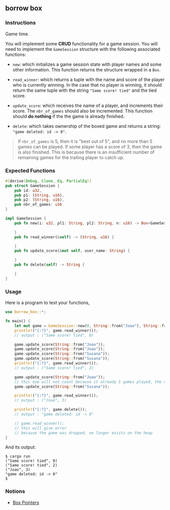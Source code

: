 ## borrow box

### Instructions

Game time.

You will implement some **CRUD** functionality for a game session. You will need to implement the `GameSession` structure with the following associated functions:

- `new`: which initializes a game session state with player names and some other information. This function returns the structure wrapped in a `Box`.

- `read_winner`: which returns a tuple with the name and score of the player who is currently winning. In the case that no player is winning, it should return the same tuple with the string `"Same score! tied"` and the tied score.

- `update_score`: which receives the name of a player, and increments their score. The `nbr_of_games` should also be incremented. This function should **do nothing** if the the game is already finished.

- `delete`: which takes ownership of the boxed game and returns a string: `"game deleted: id -> 0"`.

> If `nbr_of_games` is 5, then it is "best out of 5", and no more than 5 games can be played. If some player has a score of 3, then the game is also finished. This is because there is an insufficient number of remaining games for the trailing player to catch up.

### Expected Functions

```rust
#[derive(Debug, Clone, Eq, PartialEq)]
pub struct GameSession {
    pub id: u32,
    pub p1: (String, u16),
    pub p2: (String, u16),
    pub nbr_of_games: u16
}

impl GameSession {
    pub fn new(i: u32, pl1: String, pl2: String, n: u16) -> Box<GameSession> {

    }
    pub fn read_winner(&self) -> (String, u16) {

    }
    pub fn update_score(&mut self, user_name: String) {

    }
    pub fn delete(self) -> String {

    }
}
```

### Usage

Here is a program to test your functions,

```rust
use borrow_box::*;

fn main() {
    let mut game = GameSession::new(0, String::from("Joao"), String::from("Susana"), 5);
    println!("{:?}", game.read_winner());
    // output : ("Same score! tied", 0)

    game.update_score(String::from("Joao"));
    game.update_score(String::from("Joao"));
    game.update_score(String::from("Susana"));
    game.update_score(String::from("Susana"));
    println!("{:?}", game.read_winner());
    // output : ("Same score! tied", 2)

    game.update_score(String::from("Joao"));
    // this one will not count because it already 5 games played, the nbr_of_games
    game.update_score(String::from("Susana"));

    println!("{:?}", game.read_winner());
    // output : ("Joao", 3)

    println!("{:?}", game.delete());
    // output : "game deleted: id -> 0"

    // game.read_winner();
    // this will give error
    // because the game was dropped, no longer exists on the heap
}
```

And its output:

```console
$ cargo run
("Same score! tied", 0)
("Same score! tied", 2)
("Joao", 3)
"game deleted: id -> 0"
$
```

### Notions

- [Box Pointers](https://doc.rust-lang.org/book/ch15-01-box.html)
